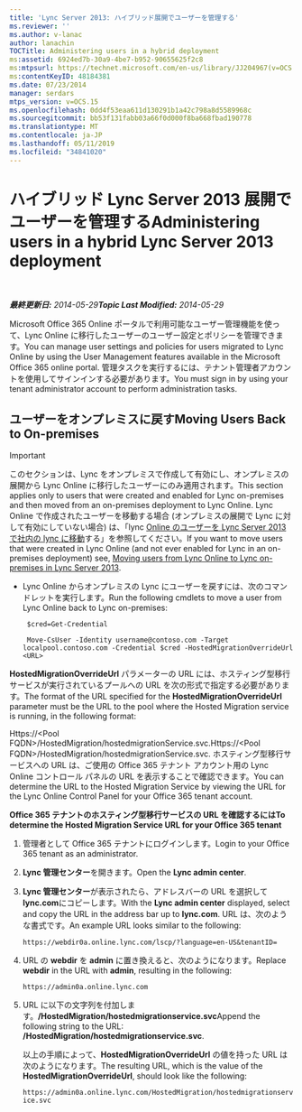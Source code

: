 ```yaml
---
title: 'Lync Server 2013: ハイブリッド展開でユーザーを管理する'
ms.reviewer: ''
ms.author: v-lanac
author: lanachin
TOCTitle: Administering users in a hybrid deployment
ms:assetid: 6924ed7b-30a9-4be7-b952-90655625f2c8
ms:mtpsurl: https://technet.microsoft.com/en-us/library/JJ204967(v=OCS.15)
ms:contentKeyID: 48184381
ms.date: 07/23/2014
manager: serdars
mtps_version: v=OCS.15
ms.openlocfilehash: 0dd4f53eaa611d130291b1a42c798a8d5589968c
ms.sourcegitcommit: bb53f131fabb03a66f0d000f8ba668fbad190778
ms.translationtype: MT
ms.contentlocale: ja-JP
ms.lasthandoff: 05/11/2019
ms.locfileid: "34841020"
---
```

<div data-xmlns="http://www.w3.org/1999/xhtml">

<div class="topic" data-xmlns="http://www.w3.org/1999/xhtml" data-msxsl="urn:schemas-microsoft-com:xslt" data-cs="http://msdn.microsoft.com/en-us/">

<div data-asp="http://msdn2.microsoft.com/asp">

# <a name="administering-users-in-a-hybrid-lync-server-2013-deployment"></a><span data-ttu-id="f3054-102">ハイブリッド Lync Server 2013 展開でユーザーを管理する</span><span class="sxs-lookup"><span data-stu-id="f3054-102">Administering users in a hybrid Lync Server 2013 deployment</span></span>

</div>

<div id="mainSection">

<div id="mainBody">

<span> </span>

<span data-ttu-id="f3054-103">_**最終更新日:** 2014-05-29_</span><span class="sxs-lookup"><span data-stu-id="f3054-103">_**Topic Last Modified:** 2014-05-29_</span></span>

<span data-ttu-id="f3054-104">Microsoft Office 365 Online ポータルで利用可能なユーザー管理機能を使って、Lync Online に移行したユーザーのユーザー設定とポリシーを管理できます。</span><span class="sxs-lookup"><span data-stu-id="f3054-104">You can manage user settings and policies for users migrated to Lync Online by using the User Management features available in the Microsoft Office 365 online portal.</span></span> <span data-ttu-id="f3054-105">管理タスクを実行するには、テナント管理者アカウントを使用してサインインする必要があります。</span><span class="sxs-lookup"><span data-stu-id="f3054-105">You must sign in by using your tenant administrator account to perform administration tasks.</span></span>

<div>

## <a name="moving-users-back-to-on-premises"></a><span data-ttu-id="f3054-106">ユーザーをオンプレミスに戻す</span><span class="sxs-lookup"><span data-stu-id="f3054-106">Moving Users Back to On-premises</span></span>

<div class="">


> [!IMPORTANT]  
> <span data-ttu-id="f3054-107">このセクションは、Lync をオンプレミスで作成して有効にし、オンプレミスの展開から Lync Online に移行したユーザーにのみ適用されます。</span><span class="sxs-lookup"><span data-stu-id="f3054-107">This section applies only to users that were created and enabled for Lync on-premises and then moved from an on-premises deployment to Lync Online.</span></span> <span data-ttu-id="f3054-108">Lync Online で作成されたユーザーを移動する場合 (オンプレミスの展開で Lync に対して有効にしていない場合) は、「lync <A href="lync-server-2013-moving-users-from-lync-online-to-lync-on-premises.md">Online のユーザーを Lync Server 2013 で社内の lync に移動</A>する」を参照してください。</span><span class="sxs-lookup"><span data-stu-id="f3054-108">If you want to move users that were created in Lync Online (and not ever enabled for Lync in an on-premises deployment) see, <A href="lync-server-2013-moving-users-from-lync-online-to-lync-on-premises.md">Moving users from Lync Online to Lync on-premises in Lync Server 2013</A>.</span></span>



</div>

  - <span data-ttu-id="f3054-109">Lync Online からオンプレミスの Lync にユーザーを戻すには、次のコマンドレットを実行します。</span><span class="sxs-lookup"><span data-stu-id="f3054-109">Run the following cmdlets to move a user from Lync Online back to Lync on-premises:</span></span>
    
       ```
        $cred=Get-Credential
       ```
    
       ```
        Move-CsUser -Identity username@contoso.com -Target localpool.contoso.com -Credential $cred -HostedMigrationOverrideUrl <URL>
       ```

<span data-ttu-id="f3054-110">**HostedMigrationOverrideUrl** パラメーターの URL には、ホスティング型移行サービスが実行されているプールへの URL を次の形式で指定する必要があります。</span><span class="sxs-lookup"><span data-stu-id="f3054-110">The format of the URL specified for the **HostedMigrationOverrideUrl** parameter must be the URL to the pool where the Hosted Migration service is running, in the following format:</span></span>

<span data-ttu-id="f3054-111">Https://\<Pool FQDN\>/HostedMigration/hostedmigrationService.svc.</span><span class="sxs-lookup"><span data-stu-id="f3054-111">Https://\<Pool FQDN\>/HostedMigration/hostedmigrationService.svc.</span></span> <span data-ttu-id="f3054-112">ホスティング型移行サービスへの URL は、ご使用の Office 365 テナント アカウント用の Lync Online コントロール パネルの URL を表示することで確認できます。</span><span class="sxs-lookup"><span data-stu-id="f3054-112">You can determine the URL to the Hosted Migration Service by viewing the URL for the Lync Online Control Panel for your Office 365 tenant account.</span></span>

<span data-ttu-id="f3054-113">**Office 365 テナントのホスティング型移行サービスの URL を確認するには**</span><span class="sxs-lookup"><span data-stu-id="f3054-113">**To determine the Hosted Migration Service URL for your Office 365 tenant**</span></span>

1.  <span data-ttu-id="f3054-114">管理者として Office 365 テナントにログインします。</span><span class="sxs-lookup"><span data-stu-id="f3054-114">Login to your Office 365 tenant as an administrator.</span></span>

2.  <span data-ttu-id="f3054-115">**Lync 管理センター**を開きます。</span><span class="sxs-lookup"><span data-stu-id="f3054-115">Open the **Lync admin center**.</span></span>

3.  <span data-ttu-id="f3054-116">**Lync 管理センター**が表示されたら、アドレスバーの URL を選択して**lync.com**にコピーします。</span><span class="sxs-lookup"><span data-stu-id="f3054-116">With the **Lync admin center** displayed, select and copy the URL in the address bar up to **lync.com**.</span></span> <span data-ttu-id="f3054-117">URL は、次のような書式です。</span><span class="sxs-lookup"><span data-stu-id="f3054-117">An example URL looks similar to the following:</span></span>
    
    `https://webdir0a.online.lync.com/lscp/?language=en-US&tenantID=`

4.  <span data-ttu-id="f3054-118">URL の **webdir** を **admin** に置き換えると、次のようになります。</span><span class="sxs-lookup"><span data-stu-id="f3054-118">Replace **webdir** in the URL with **admin**, resulting in the following:</span></span>
    
    `https://admin0a.online.lync.com`

5.  <span data-ttu-id="f3054-119">URL に以下の文字列を付加します。**/HostedMigration/hostedmigrationservice.svc**</span><span class="sxs-lookup"><span data-stu-id="f3054-119">Append the following string to the URL: **/HostedMigration/hostedmigrationservice.svc**.</span></span>
    
    <span data-ttu-id="f3054-120">以上の手順によって、**HostedMigrationOverrideUrl** の値を持った URL は次のようになります。</span><span class="sxs-lookup"><span data-stu-id="f3054-120">The resulting URL, which is the value of the **HostedMigrationOverrideUrl**, should look like the following:</span></span>
    
    `https://admin0a.online.lync.com/HostedMigration/hostedmigrationservice.svc`

</div>

</div>

<span> </span>

</div>

</div>

</div>


